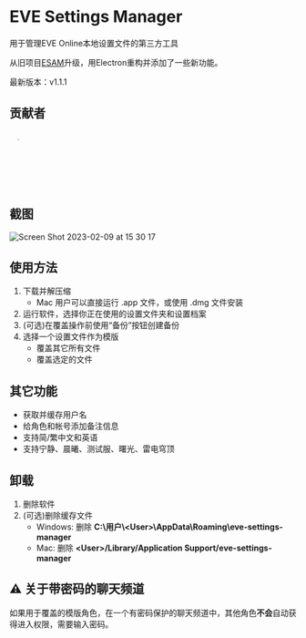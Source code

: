 # EVE Settings Manager

用于管理EVE Online本地设置文件的第三方工具

从旧项目[ESAM](https://github.com/mintnick/ESAM)升级，用Electron重构并添加了一些新功能。

最新版本：v1.1.1

## 贡献者

<style>
.photos {
  display: inline-block;
  position: relative;
  width: 100px;
  height: 100px;
  overflow: hidden;
  border-radius: 50%;
}
</style>

<div class="photos">
    <a href="https://github.com/Bombe"> 
        <img src="https://avatars.githubusercontent.com/u/81599?v=4" />
    </a>
</div>

## 截图

![Screen Shot 2023-02-09 at 15 30 17](https://user-images.githubusercontent.com/14357052/217746381-e0f74ca8-2377-417f-8030-6d751ed8788b.png)

## 使用方法

1. 下载并解压缩
    - Mac 用户可以直接运行 .app 文件，或使用 .dmg 文件安装
2. 运行软件，选择你正在使用的设置文件夹和设置档案
3. (可选)在覆盖操作前使用“备份”按钮创建备份
4. 选择一个设置文件作为模版
    - 覆盖其它所有文件
    - 覆盖选定的文件

## 其它功能

- 获取并缓存用户名
- 给角色和帐号添加备注信息
- 支持简/繁中文和英语
- 支持宁静、晨曦、测试服、曙光、雷电穹顶

## 卸载

1. 删除软件
2. (可选)删除缓存文件
    - Windows: 删除 **C:\用户\\\<User>\AppData\Roaming\eve-settings-manager**
    - Mac: 删除 **\<User>/Library/Application Support/eve-settings-manager**

## :warning: 关于带密码的聊天频道

如果用于覆盖的模版角色，在一个有密码保护的聊天频道中，其他角色**不会**自动获得进入权限，需要输入密码。
